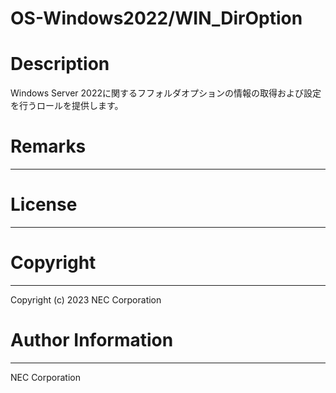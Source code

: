 OS-Windows2022/WIN_DirOption
=======================================================
# Description
Windows Server 2022に関するフフォルダオプションの情報の取得および設定を行うロールを提供します。

# Remarks
-------

# License
-------

# Copyright
---------
Copyright (c) 2023 NEC Corporation

# Author Information
------------------
NEC Corporation
